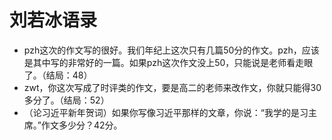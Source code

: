 # 刘若冰语录

* pzh这次的作文写的很好。我们年纪上这次只有几篇50分的作文。pzh，应该是其中写的非常好的一篇。如果pzh这次作文没上50，只能说是老师看走眼了。（结局：48）
* zwt，你这次写成了时评类的作文，要是高二的老师来改作文，你就只能得30多分了。（结局：52）
* （论习近平新年贺词）如果你写像习近平那样的文章，你说：“我学的是习主席。”作文多少分？42分。
